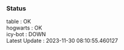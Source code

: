 ### Status


table : OK  
hogwarts : OK  
icy-bot : DOWN  
Latest Update : 2023-11-30 08:10:55.460127
